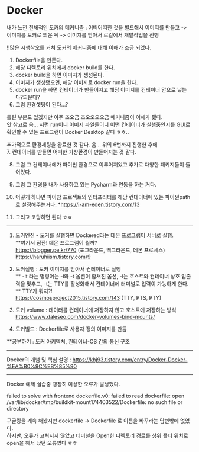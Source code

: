 # Docker

내가 느낀 전체적인 도커의 메커니즘 : 어떠어떠한 것을 빌드해서 이미지를 만들고 
-> 이미지를 도커로 띄운 뒤 -> 이미지를 받아서 로컬에서 개발작업을 진행   

!!많은 시행착오를 거쳐 도커의 메커니즘에 대해 이해가 조금 되었다.
1. Dockerfile을 만든다.
2. 해당 디렉토리 위치에서 docker build를 한다.
3. docker build을 하면 이미지가 생성된다.
4. 이미지가 생성됐으면, 해당 이미지로 docker run을 한다.
5. docker run을 하면 컨테이너가 만들어지고 해당 이미지를 컨테이너 안으로 넣는다?띄운다?
6. 그럼 환경셋팅이 된다...?   

틀린 부분도 있겠지만 아주 조오금 조오오오오금 메커니즘이 이해가 됐다.   
앗 참고로 음... 저런 run이니 이미지 파일들이니 어떤 컨테이너가 실행중인지를 GUI로 확인할 수 있는 프로그램이 Docker Desktop 같다 ㅎㅎ..   

추가적으로 환경세팅을 완료한 것 같다. 음... 위의 6번까지 진행한 후에   
7. 컨테이너를 만들면 어떠한 가상환경이 만들어지는 것 같다.   
   
8. 그럼 그 컨테이너에가 파이썬 환경으로 이루어져있고 추가로 다양한 패키지들이 들어있다.   
   
9. 그럼 그 환경을 내가 사용하고 있는 Pycharm과 연동을 하는 거다.   
   
10. 어떻게 하냐면 파이참 프로젝트의 인터프리터를 해당 컨테이너에 있는 파이썬path로 설정해주는거다.
*https://i-am-eden.tistory.com/13
11. 그리고 코딩하면 된다 ㅎㅎ
***

1. 도커엔진 - 도커를 실행하면 Dockered라는 데몬 프로그램이 서버로 실행.   
**여기서 잠깐! 데몬 프로그램이 뭘까?   
   https://blogger.pe.kr/770  (포그라운드, 백그라운드, 데몬 프로세스)    
   https://haruhiism.tistory.com/9   
   

2. 도커실행 : 도커 이미지를 받아서 컨테이너로 실행   
   ** -it 라는 명령어는 -i와 -t 옵션이 합쳐진 옵션, -i는 호스트와 컨테이너 상호 입출력을 맞추고,
   -t는 TTY를 활성화해서 컨테이너에 터미널로 입력이 가능하게 한다.   
   ** TTY가 뭐지?!   
https://cosmosproject2015.tistory.com/143 (TTY, PTS, PTY)   
   

3. 도커 volume : 데이터를 컨테이너에 저장하지 않고 호스트에 저장하는 방식   
https://www.daleseo.com/docker-volumes-bind-mounts/
   
   
4. 도커빌드 : Dockerfile로 사용자 정의 이미지를 만듬   

**공부하기 : 도커 아키텍쳐, 컨테이너-OS 간의 통신 구조   
***
Docker의 개념 및 핵심 설명 : 
https://khj93.tistory.com/entry/Docker-Docker-%EA%B0%9C%EB%85%90
   
***
Docker 예제 실습중 갱장히 이상한 오류가 발생했다.  

failed to solve with frontend dockerfile.v0: failed to read dockerfile: open /var/lib/docker/tmp/buildkit-mount174403522/Dockerfile: no such file or directory
   
구글링을 계속 해봤지만 dockerfile -> Dockerfile 로 이름을 바꾸라는 답변밖에 없었다.   
하지만, 오류가 고쳐지지 않았고 터미널을 Open한 디렉토리 경로를 상위 폴더 위치로 open을 해서 났던 오류였다 ㅎㅎ